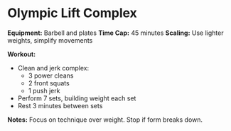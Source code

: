# Olympic Lift Complex

**Equipment:** Barbell and plates
**Time Cap:** 45 minutes
**Scaling:** Use lighter weights, simplify movements

**Workout:**
- Clean and jerk complex:
  - 3 power cleans
  - 2 front squats
  - 1 push jerk
- Perform 7 sets, building weight each set
- Rest 3 minutes between sets

**Notes:**
Focus on technique over weight. Stop if form breaks down.